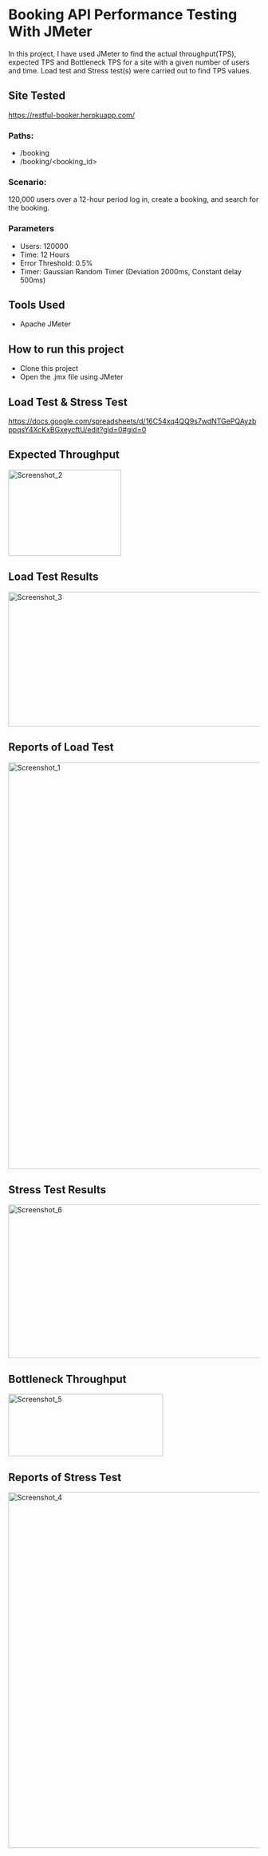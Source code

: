 # Booking API Performance Testing With JMeter
In this project, I have used JMeter to find the actual throughput(TPS), expected TPS and Bottleneck TPS for a site with a given number of users and time. Load test and Stress test(s) were carried out to find TPS values.
## Site Tested
https://restful-booker.herokuapp.com/
### Paths:
- /booking
- /booking/<booking_id>
### Scenario:
120,000 users over a 12-hour period log in, create a booking, and search for the booking.

### Parameters
- Users: 120000
- Time: 12 Hours
- Error Threshold: 0.5%
- Timer: Gaussian Random Timer (Deviation 2000ms, Constant delay 500ms)
## Tools Used
- Apache JMeter
## How to run this project
- Clone this project
- Open the .jmx file using JMeter
## Load Test & Stress Test 
https://docs.google.com/spreadsheets/d/16C54xq4QQ9s7wdNTGePQAyzbppqsY4XcKxBGxeycftU/edit?gid=0#gid=0
## Expected Throughput
<img width="226" height="173" alt="Screenshot_2" src="https://github.com/user-attachments/assets/c04b91b8-6bc8-46b1-bcbd-a21e1f5cce72" />

## Load Test Results
<img width="613" height="270" alt="Screenshot_3" src="https://github.com/user-attachments/assets/a2cc5ab1-e14b-4632-8ef8-b86b627f1b32" />

## Reports of Load Test

<img width="1673" height="816" alt="Screenshot_1" src="https://github.com/user-attachments/assets/bd2b47aa-2448-4824-ac21-9aa9d1255e71" />

## Stress Test Results

<img width="713" height="308" alt="Screenshot_6" src="https://github.com/user-attachments/assets/3286eeb6-d2ab-41cc-bd7e-526db3b3e302" />

## Bottleneck Throughput
<img width="310" height="125" alt="Screenshot_5" src="https://github.com/user-attachments/assets/37e254c4-9b93-41a9-8efa-81aa31b1342a" />

## Reports of Stress Test

<img width="1716" height="714" alt="Screenshot_4" src="https://github.com/user-attachments/assets/83d4f0dd-68b7-4cdf-8081-48c2e072ab50" />
